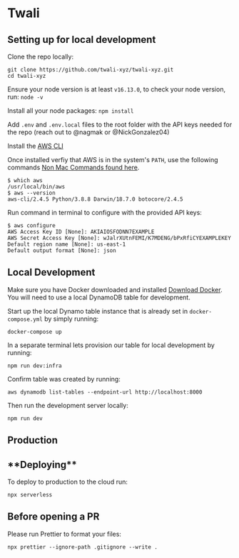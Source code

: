 # **Twali** &nbsp;

## **Setting up for local development** &nbsp;

Clone the repo locally: &nbsp;

```
git clone https://github.com/twali-xyz/twali-xyz.git
cd twali-xyz
```

Ensure your node version is at least `v16.13.0`, to check your node version, run: `node -v` &nbsp;

Install all your node packages: `npm install` &nbsp;

Add `.env` and `.env.local` files to the root folder with the API keys needed for the repo (reach out to @nagmak or @NickGonzalez04) &nbsp;

Install the [AWS CLI](https://docs.aws.amazon.com/cli/latest/userguide/getting-started-install.html)

Once installed verfiy that AWS is in the system's `PATH`, use the following commands [Non Mac Commands found here](https://docs.aws.amazon.com/cli/latest/userguide/getting-started-install.html).

```
$ which aws
/usr/local/bin/aws
$ aws --version
aws-cli/2.4.5 Python/3.8.8 Darwin/18.7.0 botocore/2.4.5
```

Run command in terminal to configure with the provided API keys: &nbsp;

```
$ aws configure
AWS Access Key ID [None]: AKIAIOSFODNN7EXAMPLE
AWS Secret Access Key [None]: wJalrXUtnFEMI/K7MDENG/bPxRfiCYEXAMPLEKEY
Default region name [None]: us-east-1
Default output format [None]: json
```

## **Local Development** &nbsp;

Make sure you have Docker downloaded and installed [Download Docker](https://www.docker.com/products/docker-desktop). You will need to use a local DynamoDB table for development.

Start up the local Dynamo table instance that is already set in `docker-compose.yml` by simply running: &nbsp;

```
docker-compose up
```

In a separate terminal lets provision our table for local development by running: &nbsp;

```
npm run dev:infra
```

Confirm table was created by running: &nbsp;

```
aws dynamodb list-tables --endpoint-url http://localhost:8000
```

Then run the development server locally: &nbsp;

```
npm run dev
```

## **Production** &nbsp;

## \***\*Deploying\*\*** &nbsp;

To deploy to production to the cloud run:

```
npx serverless
```

## **Before opening a PR** &nbsp;

Please run Prettier to format your files:

```
npx prettier --ignore-path .gitignore --write .
```
